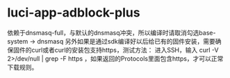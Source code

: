 # luci-app-adblock-plus
依赖于dnsmasq-full，与默认的dnsmasq冲突，所以编译时请取消勾选base-system -> dnsmasq
另外如果是通过sdk编译好以后给已有的固件安装，需要确保固件的curl或者curl的安装包支持https，测试方法：
进入SSH，输入 curl -V 2>/dev/null | grep -F https ，如果返回的Protocols里面包含https，才可以正常下载规则。
